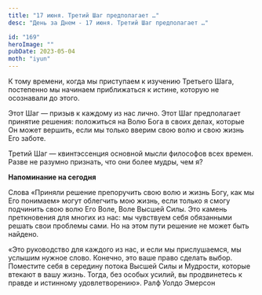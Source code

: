 ```yaml
---
title: "17 июня. Третий Шаг предполагает …"
desc: "День за Днем - 17 июня. Третий Шаг предполагает …"

id: "169"
heroImage: ""
pubDate: 2023-05-04
moth: "iyun"
---
```


К тому времени, когда мы приступаем к изучению Третьего Шага, постепенно мы
начинаем приближаться к истине, которую не осознавали до этого.

Этот Шаг — призыв к каждому из нас лично. Этот Шаг предполагает принятие
решения: положиться на Волю Бога в своих делах, которые Он может вершить, если
мы только вверим свою волю и свою жизнь Его заботе.

Третий Шаг — квинтэссенция основной мысли философов всех времен. Разве не
разумно признать, что они более мудры, чем я?

**Напоминание на сегодня**

Слова «Приняли решение препоручить свою волю и жизнь Богу, как мы Его
понимаем» могут облегчить мою жизнь, если только я смогу подчинить свою волю
Его Воле, Воле Высшей Силы. Это камень преткновения для многих из нас: мы
чувствуем себя обязанными решать свои проблемы сами. Но на этом пути решение
не может быть найдено.

«Это руководство для каждого из нас, и если мы прислушаемся, мы услышим нужное
слово. Конечно, это ваше право сделать выбор. Поместите себя в середину потока
Высшей Силы и Мудрости, которые втекают в вашу жизнь. Тогда, без особых
усилий, вы продвинетесь к правде и истинному удовлетворению». Ралф Уолдо
Эмерсон
